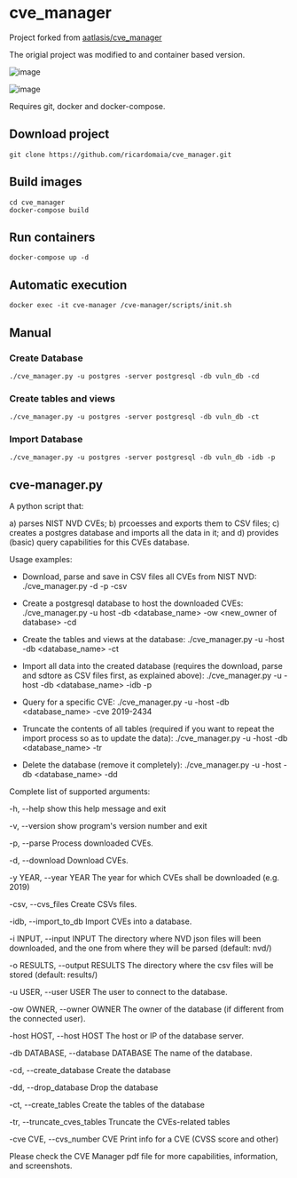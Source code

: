# cve_manager

Project forked from [aatlasis/cve_manager](https://github.com/aatlasis/cve_manager)

The origial project was modified to and container based version.

![image](https://user-images.githubusercontent.com/1353811/171986361-04424a25-7cfc-43bf-a3d5-4f612322eaf7.png)

![image](https://user-images.githubusercontent.com/1353811/171986430-cb103943-ee85-44af-a736-26afde97d586.png)


Requires git, docker and docker-compose.

## Download project

```console
git clone https://github.com/ricardomaia/cve_manager.git
```

## Build images

```console
cd cve_manager
docker-compose build
```

## Run containers

```console
docker-compose up -d
```

## Automatic execution

```console
docker exec -it cve-manager /cve-manager/scripts/init.sh
```

## Manual

### Create Database

```console
./cve_manager.py -u postgres -server postgresql -db vuln_db -cd
```
  
### Create tables and views

```console
./cve_manager.py -u postgres -server postgresql -db vuln_db -ct
```

### Import Database

```console
./cve_manager.py -u postgres -server postgresql -db vuln_db -idb -p
```

## cve-manager.py

A python script that:

  a) parses NIST NVD CVEs;
  b) prcoesses and exports them to CSV files;
  c) creates a postgres database and imports all the data in it; and
  d) provides (basic) query capabilities for this CVEs database.

Usage examples:

- Download, parse and save in CSV files all CVEs from NIST NVD:
  ./cve_manager.py -d -p -csv
  
- Create a postgresql database to host the downloaded CVEs:
  ./cve_manager.py -u <myuser> host <hostname or IP> -db <database_name> -ow <new_owner of database> -cd

- Create the tables and views at the database:
  ./cve_manager.py -u <myuser> -host <hostname or IP> -db <database_name> -ct

- Import all data into the created database (requires the download, parse and sdtore as CSV files first, as explained above):
  ./cve_manager.py -u <myuser> -host <hostname or IP> -db <database_name> -idb -p

- Query for a specific CVE:
  ./cve_manager.py -u <myuser> -host <hostname or IP> -db <database_name> -cve 2019-2434

- Truncate the contents of all tables (required if you want to repeat the import process so as to update the data):
  ./cve_manager.py -u <myuser> -host <hostname or IP> -db <database_name> -tr
  
- Delete the database (remove it completely):
  ./cve_manager.py -u <myuser> -host <hostname or IP> -db <database_name> -dd

Complete list of supported arguments:

  -h, --help            show this help message and exit
  
  -v, --version         show program's version number and exit
  
  -p, --parse           Process downloaded CVEs.
  
  -d, --download        Download CVEs.
  
  -y YEAR, --year YEAR  The year for which CVEs shall be downloaded (e.g. 2019)
  
  -csv, --cvs_files     Create CSVs files.
  
  -idb, --import_to_db  Import CVEs into a database.
  
  -i INPUT, --input INPUT
                        The directory where NVD json files will been downloaded, and the one from where they will be parsed
                        (default: nvd/)

  -o RESULTS, --output RESULTS
                        The directory where the csv files will be stored (default: results/)

  -u USER, --user USER  The user to connect to the database.
  
  -ow OWNER, --owner OWNER
                        The owner of the database (if different from the connected user).

  -host HOST, --host HOST
                        The host or IP of the database server.

  -db DATABASE, --database DATABASE
                        The name of the database.

  -cd, --create_database
                        Create the database

  -dd, --drop_database  Drop the database
  
  -ct, --create_tables  Create the tables of the database
  
  -tr, --truncate_cves_tables
                        Truncate the CVEs-related tables

  -cve CVE, --cvs_number CVE
                        Print info for a CVE (CVSS score and other)

Please check the CVE Manager pdf file for more capabilities, information, and screenshots.
